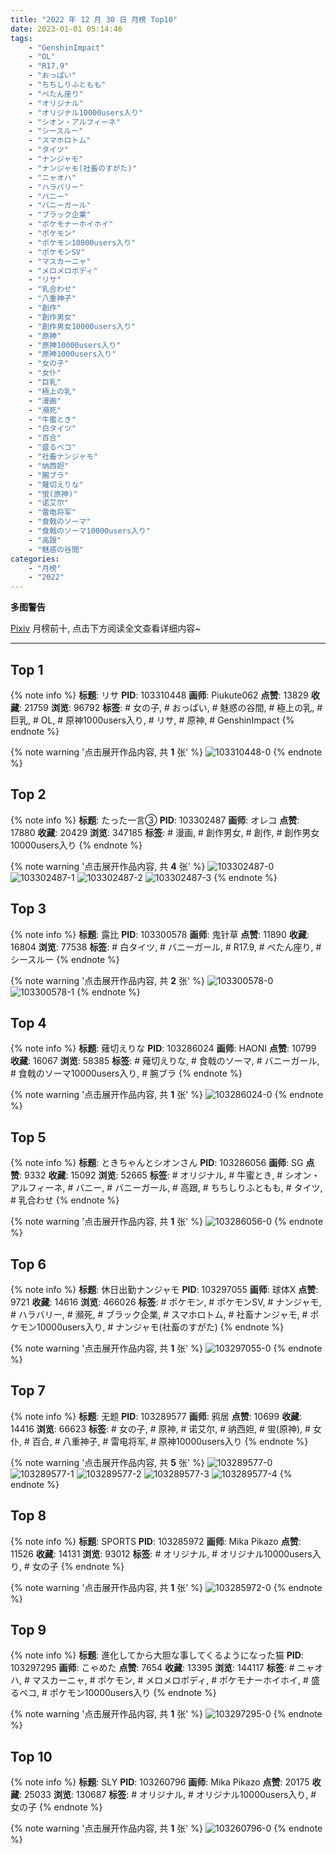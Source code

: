```yaml
---
title: "2022 年 12 月 30 日 月榜 Top10"
date: 2023-01-01 05:14:46
tags:
    - "GenshinImpact"
    - "OL"
    - "R17.9"
    - "おっぱい"
    - "ちちしりふともも"
    - "ぺたん座り"
    - "オリジナル"
    - "オリジナル10000users入り"
    - "シオン・アルフィーネ"
    - "シースルー"
    - "スマホロトム"
    - "タイツ"
    - "ナンジャモ"
    - "ナンジャモ(社畜のすがた)"
    - "ニャオハ"
    - "ハラバリー"
    - "バニー"
    - "バニーガール"
    - "ブラック企業"
    - "ポケモナーホイホイ"
    - "ポケモン"
    - "ポケモン10000users入り"
    - "ポケモンSV"
    - "マスカーニャ"
    - "メロメロボディ"
    - "リサ"
    - "乳合わせ"
    - "八重神子"
    - "創作"
    - "創作男女"
    - "創作男女10000users入り"
    - "原神"
    - "原神10000users入り"
    - "原神1000users入り"
    - "女の子"
    - "女仆"
    - "巨乳"
    - "極上の乳"
    - "漫画"
    - "瀕死"
    - "牛蜜とき"
    - "白タイツ"
    - "百合"
    - "盛るペコ"
    - "社畜ナンジャモ"
    - "纳西妲"
    - "腕ブラ"
    - "薙切えりな"
    - "蛍(原神)"
    - "诺艾尔"
    - "雷电将军"
    - "食戟のソーマ"
    - "食戟のソーマ10000users入り"
    - "高跟"
    - "魅惑の谷間"
categories:
    - "月榜"
    - "2022"
---
```


<i class="fa fa-triangle-exclamation"></i>**多图警告**<i class="fa fa-triangle-exclamation"></i>

[Pixiv](https://www.pixiv.net/) 月榜前十, 点击下方阅读全文查看详细内容~

<!-- more -->

---

## Top 1

{% note info %}
**标题**: リサ
**PID**: 103310448 **画师**: Piukute062
**点赞**: 13829 **收藏**: 21759 **浏览**: 96792
**标签**: # 女の子, # おっぱい, # 魅惑の谷間, # 極上の乳, # 巨乳, # OL, # 原神1000users入り, # リサ, # 原神, # GenshinImpact
{% endnote %}

{% note warning '点击展开作品内容, 共 **1** 张' %}
![103310448-0](https://i.pixiv.re/img-original/img/2022/12/03/22/06/03/103310448_p0.jpg)
{% endnote %}

## Top 2

{% note info %}
**标题**: たった一言③
**PID**: 103302487 **画师**: オレコ
**点赞**: 17880 **收藏**: 20429 **浏览**: 347185
**标签**: # 漫画, # 創作男女, # 創作, # 創作男女10000users入り
{% endnote %}

{% note warning '点击展开作品内容, 共 **4** 张' %}
![103302487-0](https://i.pixiv.re/img-original/img/2022/12/03/17/23/54/103302487_p0.jpg)
![103302487-1](https://i.pixiv.re/img-original/img/2022/12/03/17/23/54/103302487_p1.jpg)
![103302487-2](https://i.pixiv.re/img-original/img/2022/12/03/17/23/54/103302487_p2.jpg)
![103302487-3](https://i.pixiv.re/img-original/img/2022/12/03/17/23/54/103302487_p3.jpg)
{% endnote %}

## Top 3

{% note info %}
**标题**: 露比
**PID**: 103300578 **画师**: 鬼针草
**点赞**: 11890 **收藏**: 16804 **浏览**: 77538
**标签**: # 白タイツ, # バニーガール, # R17.9, # ぺたん座り, # シースルー
{% endnote %}

{% note warning '点击展开作品内容, 共 **2** 张' %}
![103300578-0](https://i.pixiv.re/img-original/img/2022/12/03/15/56/23/103300578_p0.jpg)
![103300578-1](https://i.pixiv.re/img-original/img/2022/12/03/15/56/23/103300578_p1.jpg)
{% endnote %}

## Top 4

{% note info %}
**标题**: 薙切えりな
**PID**: 103286024 **画师**: HAONI
**点赞**: 10799 **收藏**: 16067 **浏览**: 58385
**标签**: # 薙切えりな, # 食戟のソーマ, # バニーガール, # 食戟のソーマ10000users入り, # 腕ブラ
{% endnote %}

{% note warning '点击展开作品内容, 共 **1** 张' %}
![103286024-0](https://i.pixiv.re/img-original/img/2022/12/03/00/00/07/103286024_p0.jpg)
{% endnote %}

## Top 5

{% note info %}
**标题**: ときちゃんとシオンさん
**PID**: 103286056 **画师**: SG
**点赞**: 9332 **收藏**: 15092 **浏览**: 52665
**标签**: # オリジナル, # 牛蜜とき, # シオン・アルフィーネ, # バニー, # バニーガール, # 高跟, # ちちしりふともも, # タイツ, # 乳合わせ
{% endnote %}

{% note warning '点击展开作品内容, 共 **1** 张' %}
![103286056-0](https://i.pixiv.re/img-original/img/2022/12/19/16/00/19/103286056_p0.png)
{% endnote %}

## Top 6

{% note info %}
**标题**: 休日出勤ナンジャモ
**PID**: 103297055 **画师**: 球体X
**点赞**: 9721 **收藏**: 14616 **浏览**: 466026
**标签**: # ポケモン, # ポケモンSV, # ナンジャモ, # ハラバリー, # 瀕死, # ブラック企業, # スマホロトム, # 社畜ナンジャモ, # ポケモン10000users入り, # ナンジャモ(社畜のすがた)
{% endnote %}

{% note warning '点击展开作品内容, 共 **1** 张' %}
![103297055-0](https://i.pixiv.re/img-original/img/2022/12/03/12/34/49/103297055_p0.jpg)
{% endnote %}

## Top 7

{% note info %}
**标题**: 无题
**PID**: 103289577 **画师**: 鸦居
**点赞**: 10699 **收藏**: 14416 **浏览**: 66623
**标签**: # 女の子, # 原神, # 诺艾尔, # 纳西妲, # 蛍(原神), # 女仆, # 百合, # 八重神子, # 雷电将军, # 原神10000users入り
{% endnote %}

{% note warning '点击展开作品内容, 共 **5** 张' %}
![103289577-0](https://i.pixiv.re/img-original/img/2022/12/03/02/20/50/103289577_p0.jpg)
![103289577-1](https://i.pixiv.re/img-original/img/2022/12/03/02/20/50/103289577_p1.jpg)
![103289577-2](https://i.pixiv.re/img-original/img/2022/12/03/02/20/50/103289577_p2.jpg)
![103289577-3](https://i.pixiv.re/img-original/img/2022/12/03/02/20/50/103289577_p3.jpg)
![103289577-4](https://i.pixiv.re/img-original/img/2022/12/03/02/20/50/103289577_p4.jpg)
{% endnote %}

## Top 8

{% note info %}
**标题**: SPORTS
**PID**: 103285972 **画师**: Mika Pikazo
**点赞**: 11526 **收藏**: 14131 **浏览**: 93012
**标签**: # オリジナル, # オリジナル10000users入り, # 女の子
{% endnote %}

{% note warning '点击展开作品内容, 共 **1** 张' %}
![103285972-0](https://i.pixiv.re/img-original/img/2022/12/03/00/00/02/103285972_p0.png)
{% endnote %}

## Top 9

{% note info %}
**标题**: 進化してから大胆な事してくるようになった猫
**PID**: 103297295 **画师**: こゃめた
**点赞**: 7654 **收藏**: 13395 **浏览**: 144117
**标签**: # ニャオハ, # マスカーニャ, # ポケモン, # メロメロボディ, # ポケモナーホイホイ, # 盛るペコ, # ポケモン10000users入り
{% endnote %}

{% note warning '点击展开作品内容, 共 **1** 张' %}
![103297295-0](https://i.pixiv.re/img-original/img/2022/12/03/12/50/40/103297295_p0.jpg)
{% endnote %}

## Top 10

{% note info %}
**标题**: SLY
**PID**: 103260796 **画师**: Mika Pikazo
**点赞**: 20175 **收藏**: 25033 **浏览**: 130687
**标签**: # オリジナル, # オリジナル10000users入り, # 女の子
{% endnote %}

{% note warning '点击展开作品内容, 共 **1** 张' %}
![103260796-0](https://i.pixiv.re/img-original/img/2022/12/02/00/00/04/103260796_p0.png)
{% endnote %}
